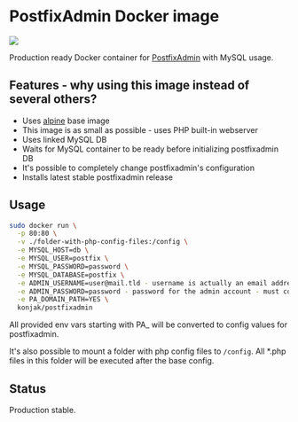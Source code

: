 # PostfixAdmin Docker image

[![](https://badge.imagelayers.io/konjak/postfixadmin:latest.svg)](https://imagelayers.io/?images=konjak/postfixadmin:latest)

Production ready Docker container for [PostfixAdmin](http://postfixadmin.sourceforge.net/) with MySQL usage.

## Features - why using this image instead of several others?

- Uses [alpine](https://registry.hub.docker.com/_/alpine/) base image
- This image is as small as possible - uses PHP built-in webserver
- Uses linked MySQL DB
- Waits for MySQL container to be ready before initializing postfixadmin DB
- It's possible to completely change postfixadmin's configuration
- Installs latest stable postfixadmin release

## Usage

```bash
sudo docker run \
  -p 80:80 \
  -v ./folder-with-php-config-files:/config \
  -e MYSQL_HOST=db \
  -e MYSQL_USER=postfix \
  -e MYSQL_PASSWORD=password \
  -e MYSQL_DATABASE=postfix \
  -e ADMIN_USERNAME=user@mail.tld - username is actually an email address to login to postfixadmin - THE admin account \
  -e ADMIN_PASSWORD=password - password for the admin account - must contain AT LEAST two digits \
  -e PA_DOMAIN_PATH=YES \ 
  konjak/postfixadmin
```

All provided env vars starting with PA\_ will be converted to config values for postfixadmin.

It's also possible to mount a folder with php config files to `/config`. All \*.php files in this folder will be executed after the base config.

## Status

Production stable.
